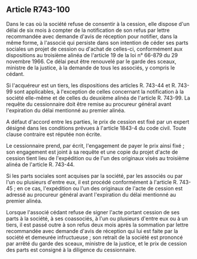 Article R743-100
----
Dans le cas où la société refuse de consentir à la cession, elle dispose d'un
délai de six mois à compter de la notification de son refus par lettre
recommandée avec demande d'avis de réception pour notifier, dans la même forme,
à l'associé qui persiste dans son intention de céder ses parts sociales un
projet de cession ou d'achat de celles-ci, conformément aux dispositions au
troisième alinéa de l'article 19 de la loi n° 66-879 du 29 novembre 1966. Ce
délai peut être renouvelé par le garde des sceaux, ministre de la justice, à la
demande de tous les associés, y compris le cédant.

Si l'acquéreur est un tiers, les dispositions des articles R. 743-44 et R.
743-99 sont applicables, à l'exception de celles concernant la notification à la
société elle-même et de celles du deuxième alinéa de l'article R. 743-99. La
requête du cessionnaire doit être remise au procureur général avant l'expiration
du délai mentionné au premier alinéa.

A défaut d'accord entre les parties, le prix de cession est fixé par un expert
désigné dans les conditions prévues à l'article 1843-4 du code civil. Toute
clause contraire est réputée non écrite.

Le cessionnaire prend, par écrit, l'engagement de payer le prix ainsi fixé ; son
engagement est joint à sa requête et une copie du projet d'acte de cession tient
lieu de l'expédition ou de l'un des originaux visés au troisième alinéa de
l'article R. 743-44.

Si les parts sociales sont acquises par la société, par les associés ou par l'un
ou plusieurs d'entre eux, il est procédé conformément à l'article R. 743-45 ; en
ce cas, l'expédition ou l'un des originaux de l'acte de cession est adressé au
procureur général avant l'expiration du délai mentionné au premier alinéa.

Lorsque l'associé cédant refuse de signer l'acte portant cession de ses parts à
la société, à ses coassociés, à l'un ou plusieurs d'entre eux ou à un tiers, il
est passé outre à son refus deux mois après la sommation par lettre recommandée
avec demande d'avis de réception qui lui est faite par la société et demeurée
infructueuse ; son retrait de la société est prononcé par arrêté du garde des
sceaux, ministre de la justice, et le prix de cession des parts est consigné à
la diligence du cessionnaire.
